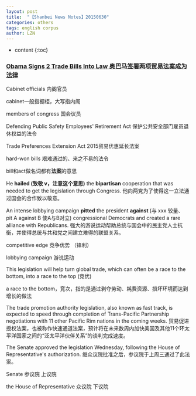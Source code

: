 ```yaml
---
layout: post
title:  "【Shanbei News Notes】20150630" 
categories: others
tags: english corpus
author: LZN
---
```


* content
{:toc}

<h3><a href="http://www.shanbay.com/read/article/34129/">Obama Signs 2 Trade Bills Into Law 奥巴马签署两项贸易法案成为法律</a></h3>
Cabinet officials 内阁官员

cabinet一般指橱柜，大写指内阁

members of congress 国会议员

Defending Public Safety Employees' Retirement Act 保护公共安全部门雇员退休权益的法令

Trade Preferences Extension Act 2015贸易优惠延长法案

hard-won bills 艰难通过的、来之不易的法令

bill和act做名词都有<strong>法案</strong>的意思

He <strong>hailed (致敬 v，注意这个意思)</strong> the <strong>bipartisan</strong> cooperation that was needed to get the legislation through Congress. 他向两党为了使得这一立法通过国会的合作致以敬意。

An intense lobbying campaign <strong>pitted</strong> the president <strong>against </strong>(与 xxx 较量、 pit A against B 使A与B对立) congressional Democrats and created a rare alliance with Republicans. 强大的游说运动帮助总统与国会中的民主党人士抗衡，并使得总统与共和党之间建立难得的联盟关系。

competitive edge 竞争优势 （锋利）

lobbying campaign 游说运动

This legislation will help turn global trade, which can often be a race to the bottom, into a race to the top (竞优)

a race to the bottom，竞次，指的是通过剥夺劳动、耗费资源、损坏环境而达到增长的做法

The trade promotion authority legislation, also known as fast track, is expected to speed through completion of Trans-Pacific Partnership negotiations with 11 other Pacific Rim nations in the coming weeks. 贸易促进授权法案，也被称作快速通道法案，预计将在未来数周内加快美国及其他11个环太平洋国家之间的“泛太平洋伙伴关系”的谈判完成速度。

The Senate approved the legislation Wednesday, following the House of Representative's authorization. 继众议院批准之后，参议院于上周三通过了此法案。

Senate 参议院 上议院

the House of Representative 众议院 下议院

&nbsp;
